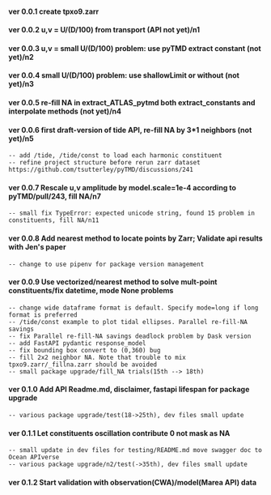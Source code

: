 #### ver 0.0.1 create tpxo9.zarr

#### ver 0.0.2 u,v = U/(D/100) from transport (API not yet)/n1

#### ver 0.0.3 u,v = small U/(D/100) problem: use pyTMD extract constant (not yet)/n2

#### ver 0.0.4 small U/(D/100) problem: use shallowLimit or without (not yet)/n3

#### ver 0.0.5 re-fill NA in extract_ATLAS_pytmd both extract_constants and interpolate methods (not yet)/n4

#### ver 0.0.6 first draft-version of tide API, re-fill NA by 3*1 neighbors (not yet)/n5

    -- add /tide, /tide/const to load each harmonic constituent
    -- refine project structure before rerun zarr dataset https://github.com/tsutterley/pyTMD/discussions/241

#### ver 0.0.7 Rescale u,v amplitude by model.scale=1e-4 according to pyTMD/pull/243, fill NA/n7

    -- small fix TypeError: expected unicode string, found 15 problem in constituents, fill NA/n11

#### ver 0.0.8 Add nearest method to locate points by Zarr; Validate api results with Jen's paper

    -- change to use pipenv for package version management

#### ver 0.0.9 Use vectorized/nearest method to solve mult-point constituents/fix datetime, mode None problems

    -- change wide dataframe format is default. Specify mode=long if long format is preferred
    -- /tide/const example to plot tidal ellipses. Parallel re-fill-NA savings
    -- fix Parallel re-fill-NA savings deadlock problem by Dask version
    -- add FastAPI pydantic response_model
    -- fix bounding box convert to (0,360) bug
    -- fill 2x2 neighbor NA. Note that trouble to mix tpxo9.zarr/_fillna.zarr should be avoided
    -- small package upgrade/fill_NA trials(15th --> 18th)

#### ver 0.1.0 Add API Readme.md, disclaimer, fastapi lifespan for package upgrade

    -- various package upgrade/test(18->25th), dev files small update

#### ver 0.1.1 Let constituents oscillation contribute 0 not mask as NA

    -- small update in dev files for testing/README.md move swagger doc to Ocean APIverse
    -- various package upgrade/n2/test(->35th), dev files small update

#### ver 0.1.2 Start validation with observation(CWA)/model(Marea API) data
